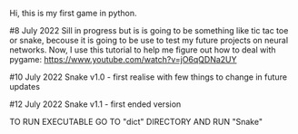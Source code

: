 
Hi, this is my first game in python. 

#8 July 2022
Sill in progress but is is going to be something like tic tac toe or snake, becouse
it is going to be use to test my future projects on neural networks. Now, I use this tutorial to help me figure out how 
to deal with pygame:
    https://www.youtube.com/watch?v=jO6qQDNa2UY

#10 July 2022
Snake v1.0 - first realise with few things to change in future updates

#12 July 2022
Snake v1.1 - first ended version

TO RUN EXECUTABLE GO TO "dict" DIRECTORY AND RUN "Snake"